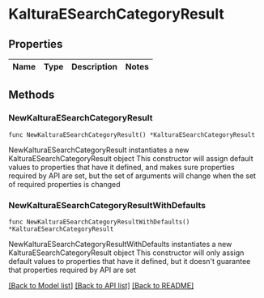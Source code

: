 # KalturaESearchCategoryResult

## Properties

Name | Type | Description | Notes
------------ | ------------- | ------------- | -------------

## Methods

### NewKalturaESearchCategoryResult

`func NewKalturaESearchCategoryResult() *KalturaESearchCategoryResult`

NewKalturaESearchCategoryResult instantiates a new KalturaESearchCategoryResult object
This constructor will assign default values to properties that have it defined,
and makes sure properties required by API are set, but the set of arguments
will change when the set of required properties is changed

### NewKalturaESearchCategoryResultWithDefaults

`func NewKalturaESearchCategoryResultWithDefaults() *KalturaESearchCategoryResult`

NewKalturaESearchCategoryResultWithDefaults instantiates a new KalturaESearchCategoryResult object
This constructor will only assign default values to properties that have it defined,
but it doesn't guarantee that properties required by API are set


[[Back to Model list]](../README.md#documentation-for-models) [[Back to API list]](../README.md#documentation-for-api-endpoints) [[Back to README]](../README.md)


